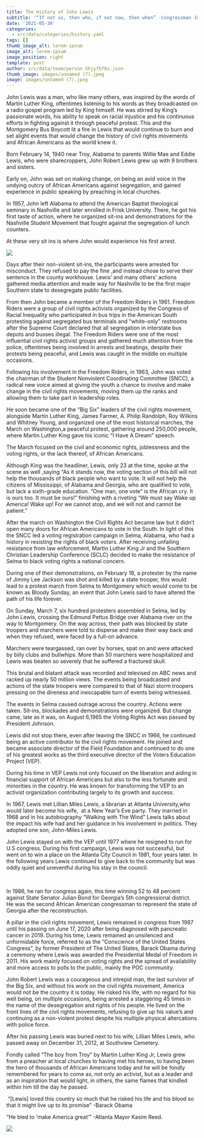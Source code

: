 ```yaml
---
title: The History of John Lewis
subtitle: '“If not us, then who, if not now, then when” -Congressman John Robert Lewis.'
date: '2021-05-30'
categories:
  - src/data/categories/history.yaml
tags: []
thumb_image_alt: lorem-ipsum
image_alt: lorem-ipsum
image_position: right
template: post
author: src/data/team/person-5hjyfb78x.json
thumb_image: images/unnamed (7).jpeg
image: images/unnamed (7).jpeg
---
```

John Lewis was a man, who like many others, was inspired by the words of Martin Luther King, oftentimes listening to his words as they broadcasted on a radio gospel program led by King himself. He was stirred by King’s passionate words, his ability to speak on racial injustice and his continuous efforts in fighting against it through peaceful protest. This and the Montgomery Bus Boycott lit a fire in Lewis that would continue to burn and set alight events that would change the history of civil rights movements and African Americans as the world knew it.


Born February 14, 1940 near Troy, Alabama to parents Willie Mae and Eddie Lewis, who were sharecroppers, John Robert Lewis grew up with 9 brothers and sisters.

Early on, John was set on making change, on being an avid voice in the undying outcry of African Americans against segregation, and gained experience in public speaking by preaching in local churches.

In 1957, John left Alabama to attend the American Baptist theological seminary in Nashville and later enrolled in Frisk University. There, he got his first taste of action, where he organized sit-ins and demonstrations for the Nashville Student Movement that fought against the segregation of lunch counters.

At these very sit ins is where John would experience his first arrest. 

![](https://lh6.googleusercontent.com/C1PEAiyUSz_oJ97aNqDjFs3DZpXA6mZcWW6zyi0IiyYpSLzEcepcWsHzFDjBHEeAuEEsDEWk9WAUMVc_EQoFcBNkKHvzruxzOS-jas66tSp9xY6Zfj0wYvsvBVpEo1kYzCBVQ1BQ)

Days after their non-violent sit-ins, the participants were arrested for misconduct. They refused to pay the fine ,and instead chose to serve their sentence in the county workhouse. Lewis’ and many others' actions gathered media attention and made way for Nashville to be the first major Southern state to desegregate public facilities.

From then John became a member of the Freedom Riders in 1961. Freedom Riders were a group of civil rights activists organized by the Congress of Racial Inequality who participated in bus trips in the American South protesting against segregated bus terminals and “white-only” restrooms after the Supreme Court declared that all segregation in interstate bus depots and busses illegal. The Freedom Riders were one of the most influential civil rights activist groups and gathered much attention from the police, oftentimes being involved in arrests and beatings, despite their protests being peaceful, and Lewis was caught in the middle on multiple occasions.

Following his involvement in the Freedom Riders, in 1963, John was voted the chairman of the Student Nonviolent Coordinating Committee (SNCC), a radical new voice aimed at giving the youth a chance to involve and make change in the civil rights movements, moving them up the ranks and allowing them to take part in leadership roles.

He soon became one of the “Big Six” leaders of the civil rights movement, alongside Martin Luther King, James Farmer, A. Philip Randolph, Roy Wilkins and Whitney Young, and organized one of the most historical marches, the March on Washington,a peaceful protest, gathering around 250,000 people, where Martin Luther King gave his iconic “I Have A Dream” speech. 

The March focused on the civil and economic rights, joblessness and the voting rights, or the lack thereof, of African Americans.

Although King was the headliner, Lewis, only 23 at the time, spoke at the scene as well ,saying “As it stands now, the voting section of this bill will not help the thousands of black people who want to vote. It will not help the citizens of Mississippi, of Alabama and Georgia, who are qualified to vote, but lack a sixth-grade education. “One man, one vote” is the African cry. It is ours too. It must be ours!” finishing with a riveting “We must say Wake up America! Wake up! For we cannot stop, and we will not and cannot be patient.”

After the march on Washington the Civil Rights Act became law but it didn’t open many doors for African Americans to vote in the South. In light of this the SNCC led a voting registration campaign in Selma, Alabama, who had a history in resisting the rights of black voters. After receiving unfailing resistance from law enforcement, Martin Luther King Jr and the Southern Christian Leadership Conference (SCLC) decided to make the resistance of Selma to black voting rights a national concern.

During one of their demonstrations, on February 18, a protester by the name of Jimmy Lee Jackson was shot and killed by a state trooper, this would lead to a protest march from Selma to Montgomery which would come to be known as Bloody Sunday, an event that John Lewis said to have altered the path of his life forever.

On Sunday, March 7, six hundred protesters assembled in Selma, led by John Lewis, crossing the Edmund Pettus Bridge over Alabama river on the way to Montgomery. On the way across, their path was blocked by state troopers and marchers were told to disperse and make their way back and when they refused, were faced by a full-on advance.

Marchers were teargassed, ran over by horses, spat on and were attacked by billy clubs and bullwhips. More than 50 marchers were hospitalized and Lewis was beaten so severely that he suffered a fractured skull.

This brutal and blatant attack was recorded and televised on ABC news and racked up nearly 50 million views. The events being broadcasted and actions of the state troopers were compared to that of Nazi storm troopers pressing on the direness and inescapable turn of events being witnessed.

The events in Selma caused outrage across the country. Actions were taken. Sit-ins, blockades and demonstrations were organized. But change came, late as it was, on August 6,1965 the Voting Rights Act was passed by President Johnson.

Lewis did not stop there, even after leaving the SNCC in 1966, he continued being an active contributor to the civil rights movement. He joined and became associate director of the Field Foundation and continued to do one of his greatest works as the third executive director of the Voters Education Project (VEP).

During his time in VEP Lewis not only focused on the liberation and aiding in financial support of African Americans but also to the less fortunate and minorities in the country. He was known for transforming the VEP to an activist organization contributing largely to its growth and success.

In 1967, Lewis met Lillian Miles Lewis, a librarian at Atlanta University,who would later become his wife,  at a New Year’s Eve party. They married in 1968 and in his autobiography “Walking with The Wind” Lewis talks about the impact his wife had and her guidance in his involvement in politics. They adopted one son, John-Miles Lewis.

John Lewis stayed on with the VEP until 1977 where he resigned to run for U.S congress. During his first campaign, Lewis was not successful, but went on to win a place on the Atlanta City Council in 1981, four years later. In the following years Lewis continued to give back to the community but was oddly quiet and uneventful during his stay in the council.

 

In 1986, he ran for congress again, this time winning 52 to 48 percent against State Senator Julian Bond for Georgia’s 5th congressional district. He was the second African American congressman to represent the state of Georgia after the reconstruction.

A pillar in the civil rights movement, Lewis remained in congress from 1987 until his passing on June 17, 2020 after being diagnosed with pancreatic cancer in 2019. During his time, Lewis remained an unsilenced and unformidable force, referred to as the “Conscience of the United States Congress”, by former President of The United States, Barack Obama during a ceremony where Lewis was awarded the Presidential Medal of Freedom in 2011. His work mainly focused on voting rights and the spread of availability and more access to polls to the public, mainly the POC community.

John Robert Lewis was a courageous and intrepid man, the last survivor of the Big Six, and without his work on the civil rights movement, America would not be the country it is today. He risked his life, with no regard for his well being, on multiple occasions, being arrested a staggering 45 times in the name of the desegregation and rights of his people. He lived on the front lines of the civil rights movements, refusing to give up his value’s and continuing as a non-violent protest despite his multiple physical altercations with police force.

After his passing Lewis was buried next to his wife, Lillian Miles Lewis, who passed away on December 31, 2012, at Southview Cemetery.

Fondly called “The boy from Troy” by Martin Luther King Jr, Lewis grew from a preacher at local churches to having met his heroes, to having been the hero of thousands of African Americans today and he will be fondly remembered for years to come as, not only an activist, but as a leader and as an inspiration that would light, in others, the same flames that kindled within him till the day he passed.

 “\[Lewis] loved this country so much that he risked his life and his blood so that it might live up to its promise” -Barack Obama

“He bled to ‘make America great’” -Atlanta Mayor Kasim Reed.

![](https://lh3.googleusercontent.com/nNWK5XbakJH_zB7d-z8f9x14DCQb_zHj7l6R1WmbHGrACU5vm8IoPZd9OCnnS_Q4NAClDUXqnLAFL6uIpw-P4eSKJOKJzoXU6SIwlHMP\_7RNImZ9FwYTO9CnYz0G5NpmuhOxRl7Y)

